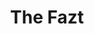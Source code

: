 ---
pid: mx246
title: The Fazt
location_transcription: Park.
coordinates: 
zipcode: '19143'
gen_neighborhood: West Philadelphia
neighborhood: University City
outside_phl: 
age: '5'
age_range: "<6"
instagram: 
image_file_name: mx_246.jpg
proposal_transcription: 
topic: Unknown
topic_summary: '0'
type: Other No Form
keywords_other: park, swings
credit: Louisa
image_labels: 
twitter: 
facebook: 
permalink: "/monuments/mx246/"
layout: item-page
---